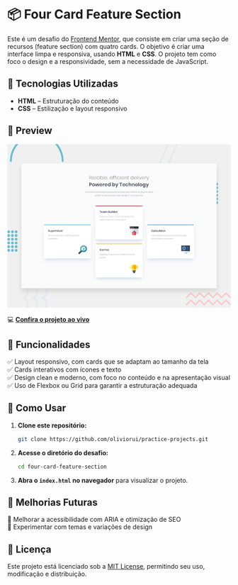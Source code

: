 # 📦 Four Card Feature Section  

Este é um desafio do [Frontend Mentor](https://www.frontendmentor.io/), que consiste em criar uma seção de recursos (feature section) com quatro cards. O objetivo é criar uma interface limpa e responsiva, usando **HTML** e **CSS**. O projeto tem como foco o design e a responsividade, sem a necessidade de JavaScript.

## 🚀 Tecnologias Utilizadas  

- **HTML** – Estruturação do conteúdo  
- **CSS** – Estilização e layout responsivo  

## 📸 Preview  

![Four Card Feature Section Preview](./design/desktop-preview.jpg)  

💻 **[Confira o projeto ao vivo](https://oliviorui.github.io/practice-projects/html-css/four-card-feature-section-master/index.html)**

## 📌 Funcionalidades  

✅ Layout responsivo, com cards que se adaptam ao tamanho da tela  
✅ Cards interativos com ícones e texto  
✅ Design clean e moderno, com foco no conteúdo e na apresentação visual  
✅ Uso de Flexbox ou Grid para garantir a estruturação adequada  

## 📂 Como Usar  

1. **Clone este repositório:**  
   ```bash
   git clone https://github.com/oliviorui/practice-projects.git
   ```  
2. **Acesse o diretório do desafio:**  
   ```bash
   cd four-card-feature-section
   ```  
3. **Abra o `index.html` no navegador** para visualizar o projeto.  

## 🔧 Melhorias Futuras  
 
🚀 Melhorar a acessibilidade com ARIA e otimização de SEO  
🚀 Experimentar com temas e variações de design  

## 📜 Licença  

Este projeto está licenciado sob a [MIT License](LICENSE), permitindo seu uso, modificação e distribuição.  